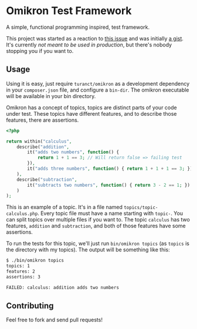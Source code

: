 Omikron Test Framework
=============================

A simple, functional programming inspired, test framework.

This project was started as a reaction to [this issue](https://github.com/mathiasverraes/lambdalicious/issues/22) and was initially [a gist](https://gist.github.com/turanct/129a6ed97ec3543ebafd). It's currently *not meant to be used in production*, but there's nobody stopping you if you want to.


Usage
-----------------------------

Using it is easy, just require `turanct/omikron` as a development dependency in your `composer.json` file, and configure a `bin-dir`. The omikron executable will be available in your bin directory.

Omikron has a concept of topics, topics are distinct parts of your code under test. These topics have different features, and to describe those features, there are assertions.

```php
<?php

return within("calculus",
    describe("addition",
        it("adds two numbers", function() {
            return 1 + 1 == 3; // Will return false => failing test
        }),
        it("adds three numbers", function() { return 1 + 1 + 1 == 3; })
    ),
    describe("subtraction",
        it("subtracts two numbers", function() { return 3 - 2 == 1; })
    )
);
```

This is an example of a topic. It's in a file named `topics/topic-calculus.php`. Every topic file must have a name starting with `topic-`. You can split topics over multiple files if you want to. The topic `calculus` has two features, `addition` and `subtraction`, and both of those features have some assertions.

To run the tests for this topic, we'll just run `bin/omikron topics` (as `topics` is the directory with my topics). The output will be something like this:

```sh
$ ./bin/omikron topics
topics: 1
features: 2
assertions: 3

FAILED: calculus: addition adds two numbers
```


Contributing
-----------------------------

Feel free to fork and send pull requests!

